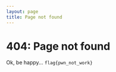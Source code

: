 ```yaml
---
layout: page
title: Page not found
---
```


# 404: Page not found

Ok, be happy... `flag{pwn_not_work}`
